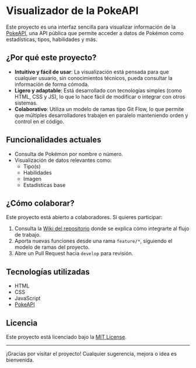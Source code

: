 # Visualizador de la PokeAPI

Este proyecto es una interfaz sencilla para visualizar información de la [PokeAPI](https://pokeapi.co/), una API pública que permite acceder a datos de Pokémon como estadísticas, tipos, habilidades y más.

## ¿Por qué este proyecto?

- **Intuitivo y fácil de usar**: La visualización está pensada para que cualquier usuario, sin conocimientos técnicos, pueda consultar la información de forma cómoda.
- **Ligero y adaptable**: Está desarrollado con tecnologías simples (como HTML, CSS y JS), lo que lo hace fácil de modificar o integrar con otros sistemas.
- **Colaborativo**: Utiliza un modelo de ramas tipo Git Flow, lo que permite que múltiples desarrolladores trabajen en paralelo manteniendo orden y control en el código.

## Funcionalidades actuales

- Consulta de Pokémon por nombre o número.
- Visualización de datos relevantes como:
  - Tipo(s)
  - Habilidades
  - Imagen
  - Estadísticas base

## ¿Cómo colaborar?

Este proyecto está abierto a colaboradores. Si quieres participar:

1. Consulta la [Wiki del repositorio](./wiki) donde se explica cómo integrarte al flujo de trabajo.
2. Aporta nuevas funciones desde una rama `feature/*`, siguiendo el modelo de ramas del proyecto.
3. Abre un Pull Request hacia `develop` para revisión.

## Tecnologías utilizadas

- HTML
- CSS
- JavaScript
- [PokeAPI](https://pokeapi.co/)

## Licencia

Este proyecto está licenciado bajo la [MIT License](./LICENSE).

---

¡Gracias por visitar el proyecto! Cualquier sugerencia, mejora o idea es bienvenida.
